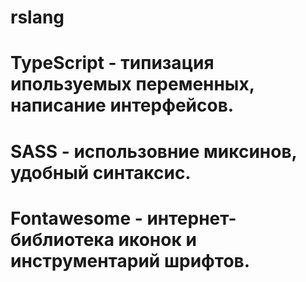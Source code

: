 # rslang

# TypeScript - типизация ипользуемых переменных, написание интерфейсов.
# SASS - использовние миксинов, удобный синтаксис.
# Fontawesome - интернет-библиотека иконок и инструментарий шрифтов.
